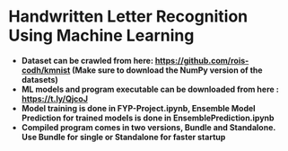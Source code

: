 # Handwritten Letter Recognition Using Machine Learning

- **Dataset can be crawled from here:  https://github.com/rois-codh/kmnist (Make sure to download the NumPy version of the datasets)**
- **ML models and program executable can be downloaded from here : https://t.ly/QjcoJ**
- **Model training is done in FYP-Project.ipynb, Ensemble Model Prediction for trained models is done in EnsemblePrediction.ipynb**
- **Compiled program comes in two versions, Bundle and Standalone. Use Bundle for single or Standalone for faster startup**
